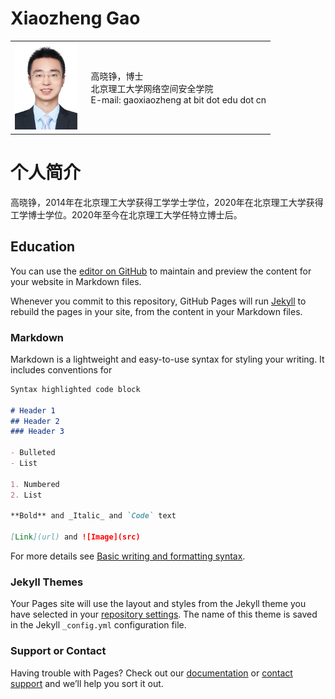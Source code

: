 # Xiaozheng Gao



<table class="imgtable"><tr><td>
<img src="/gaoxiaozheng_photo.jpg" width="100px"/>&nbsp;&nbsp;</td>
<td align="left">
<p>高晓铮，博士 <br/>
北京理工大学网络空间安全学院 <br/>
 E-mail: gaoxiaozheng at bit dot edu dot cn
</p>
</td>
</tr></table>

 
# 个人简介
高晓铮，2014年在北京理工大学获得工学学士学位，2020年在北京理工大学获得工学博士学位。2020年至今在北京理工大学任特立博士后。
## Education

 You can use the [editor on GitHub](https://github.com/gaoxiaozheng/aaa/edit/gh-pages/index.md) to maintain and preview the content for your website in Markdown files.

Whenever you commit to this repository, GitHub Pages will run [Jekyll](https://jekyllrb.com/) to rebuild the pages in your site, from the content in your Markdown files.

### Markdown

Markdown is a lightweight and easy-to-use syntax for styling your writing. It includes conventions for

```markdown
Syntax highlighted code block

# Header 1
## Header 2
### Header 3

- Bulleted
- List

1. Numbered
2. List

**Bold** and _Italic_ and `Code` text

[Link](url) and ![Image](src)
```

For more details see [Basic writing and formatting syntax](https://docs.github.com/en/github/writing-on-github/getting-started-with-writing-and-formatting-on-github/basic-writing-and-formatting-syntax).

### Jekyll Themes

Your Pages site will use the layout and styles from the Jekyll theme you have selected in your [repository settings](https://github.com/gaoxiaozheng/aaa/settings/pages). The name of this theme is saved in the Jekyll `_config.yml` configuration file.

### Support or Contact

Having trouble with Pages? Check out our [documentation](https://docs.github.com/categories/github-pages-basics/) or [contact support](https://support.github.com/contact) and we’ll help you sort it out.
 
